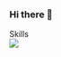 ### Hi there 👋

Skills <br>
<a href="https://velog.io/@limbit/series" target="blank"><img src="https://img.shields.io/badge/Velog-3DDC84?style=flat-square&logo=Android&logoColor=white"/></a>

<!--
**limbit95/limbit95** is a ✨ _special_ ✨ repository because its `README.md` (this file) appears on your GitHub profile.

Here are some ideas to get you started:

- 🔭 I’m currently working on ...
- 🌱 I’m currently learning ...
- 👯 I’m looking to collaborate on ...
- 🤔 I’m looking for help with ...
- 💬 Ask me about ...
- 📫 How to reach me: ...
- 😄 Pronouns: ...
- ⚡ Fun fact: ...
-->
